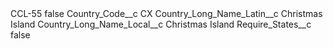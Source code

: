 <?xml version="1.0" encoding="UTF-8"?>
<CustomMetadata xmlns="http://soap.sforce.com/2006/04/metadata" xmlns:xsi="http://www.w3.org/2001/XMLSchema-instance" xmlns:xsd="http://www.w3.org/2001/XMLSchema">
    <label>CCL-55</label>
    <protected>false</protected>
    <values>
        <field>Country_Code__c</field>
        <value xsi:type="xsd:string">CX</value>
    </values>
    <values>
        <field>Country_Long_Name_Latin__c</field>
        <value xsi:type="xsd:string">Christmas Island</value>
    </values>
    <values>
        <field>Country_Long_Name_Local__c</field>
        <value xsi:type="xsd:string">Christmas Island</value>
    </values>
    <values>
        <field>Require_States__c</field>
        <value xsi:type="xsd:boolean">false</value>
    </values>
</CustomMetadata>
